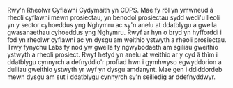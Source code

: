Rwy'n Rheolwr Cyflawni Cydymaith yn CDPS. Mae fy rôl yn ymwneud â rheoli cyflawni mewn prosiectau, yn benodol prosiectau sydd wedi'u lleoli yn y sector cyhoeddus yng Nghymru ac sy'n anelu at ddatblygu a gwella gwasanaethau cyhoeddus yng Nghymru. Rwyf ar hyn o bryd yn hyfforddi i fod yn rheolwr cyflawni ac yn dysgu am weithio ystwyth a rheoli prosiectau. Trwy fynychu Labs fy nod yw gwella fy ngwybodaeth am sgiliau gweithio ystwyth a rheoli prosiect. Rwyf hefyd yn anelu at weithio ar y cyd â thîm i ddatblygu cynnyrch a defnyddio'r profiad hwn i gymhwyso egwyddorion a dulliau gweithio ystwyth yr wyf yn dysgu amdanynt. Mae gen i ddiddordeb mewn dysgu am sut i ddatblygu cynnyrch sy'n seiliedig ar ddefnyddwyr.

